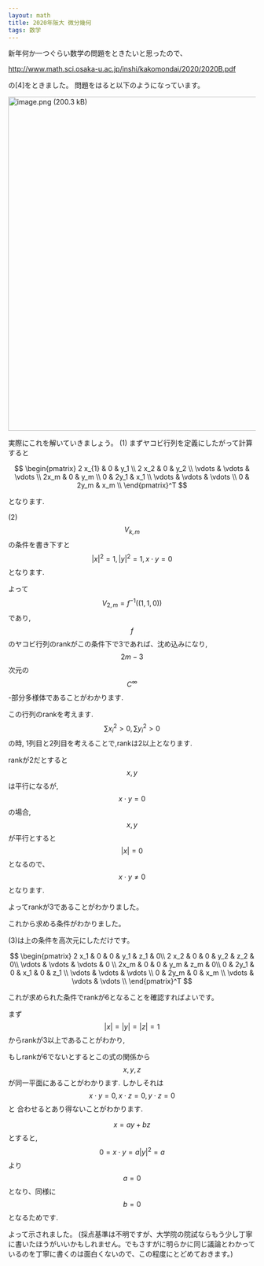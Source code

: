 ```yaml
---
layout: math
title: 2020年阪大 微分幾何
tags: 数学
---
```

新年何か一つぐらい数学の問題をときたいと思ったので、

http://www.math.sci.osaka-u.ac.jp/inshi/kakomondai/2020/2020B.pdf

の[4]をときました。
問題をはると以下のようになっています。


<img width="680" alt="image.png (200.3 kB)" src="https://img.esa.io/uploads/production/attachments/7890/2021/01/01/29770/05f8b884-3929-4402-8899-9dab81ee62e8.png">


実際にこれを解いていきましょう。
(1)
まずヤコビ行列を定義にしたがって計算すると

$$
\begin{pmatrix}
2 x_{1} & 0 & y_1 \\
2 x_2 & 0 & y_2 \\
\vdots & \vdots & \vdots \\
2x_m & 0 & y_m \\
0 & 2y_1 &  x_1 \\
\vdots & \vdots & \vdots \\
0 & 2y_m &  x_m \\
\end{pmatrix}^T
$$

となります.


(2)
$$V_{k,m}$$の条件を書き下すと
$$|x|^2 =1, |y|^2 = 1, x\cdot y = 0$$となります.

よって$$V_{2,m}= f^{-1}((1, 1, 0))$$であり,
$$f$$のヤコビ行列のrankがこの条件下で3であれば、沈め込みになり,$$2m-3$$次元の$$C^{\infty}$$-部分多様体であることがわかります.

この行列のrankを考えます.
$$\sum x_i^2  > 0, \sum y_i^2 > 0$$の時,
1列目と2列目を考えることで,rankは2以上となります.

rankが2だとすると$$x,y$$は平行になるが,
$$x \cdot y = 0$$の場合,$$x,y$$が平行とすると$$|x| =0$$となるので、$$x \cdot y \neq 0$$となります.

よってrankが3であることがわかりました。


これから求める条件がわかりました。

(3)は上の条件を高次元にしただけです。

$$
\begin{pmatrix}
2 x_1 & 0 &  0 & y_1  & z_1  & 0\\
2 x_2 & 0 & 0  & y_2  & z_2 & 0\\
\vdots & \vdots & \vdots  & 0 \\
2x_m & 0 & 0 &  y_m & z_m  & 0\\
0 & 2y_1 &  0 & x_1 & 0 & z_1 \\
\vdots & \vdots & \vdots \\
0 & 2y_m & 0 &  x_m \\
\vdots & \vdots & \vdots \\
\end{pmatrix}^T
$$


これが求められた条件でrankが6となることを確認すればよいです。

まず $$ \vert x \vert = \vert y \vert= \vert z\vert = 1$$ からrankが3以上であることがわかり,

もしrankが6でないとするとこの式の関係から$$x, y, z$$が同一平面にあることがわかります.
しかしそれは$$x\cdot y =0, x\cdot z =0, y \cdot z =0$$と
合わせるとあり得ないことがわかります.

$$x = a y + bz$$とすると,
$$0 = x \cdot y  = a |y|^2 = a$$より$$a=0$$となり、同様に$$b=0$$となるためです.


よって示されました。
(採点基準は不明ですが、大学院の院試ならもう少し丁寧に書いたほうがいいかもしれません。でもさすがに明らかに同じ議論とわかっているのを丁寧に書くのは面白くないので、この程度にとどめておきます。)